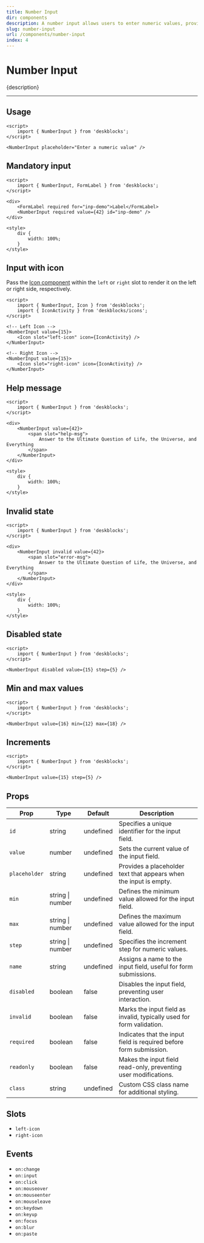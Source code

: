 ```yaml
---
title: Number Input
dir: components
description: A number input allows users to enter numeric values, providing controls like step increment, validation and range limits.
slug: number-input
url: /components/number-input
index: 4
---
```


# Number Input

{description}

---

## Usage

<!-- Import the `TextInput` component form 'deskblocks'. -->

```svelte example
<script>
	import { NumberInput } from 'deskblocks';
</script>

<NumberInput placeholder="Enter a numeric value" />
```

## Mandatory input

<!--
- To mark the input field as mandatory, pass the `required` prop to the input.
- When using the input with labels, also pass the `required` prop to the label.
- Ensure the `for` prop of the label matches the `id` of the input field to link them properly. -->

```svelte example hideStyle
<script>
	import { NumberInput, FormLabel } from 'deskblocks';
</script>

<div>
	<FormLabel required for="inp-demo">Label</FormLabel>
	<NumberInput required value={42} id="inp-demo" />
</div>

<style>
	div {
		width: 100%;
	}
</style>
```

## Input with icon

<!-- - Icons can be placed on either side of the input field. -->

Pass the [Icon component](/components/icon) within the `left` or `right` slot to render it on the left or right side, respectively.

<!-- - For further icon customization, refer to the [Icon component](/components/icon). -->

```svelte example hideScript
<script>
	import { NumberInput, Icon } from 'deskblocks';
	import { IconActivity } from 'deskblocks/icons';
</script>

<!-- Left Icon -->
<NumberInput value={15}>
	<Icon slot="left-icon" icon={IconActivity} />
</NumberInput>

<!-- Right Icon -->
<NumberInput value={15}>
	<Icon slot="right-icon" icon={IconActivity} />
</NumberInput>
```

## Help message

```svelte example hideStyle
<script>
	import { NumberInput } from 'deskblocks';
</script>

<div>
	<NumberInput value={42}>
		<span slot="help-msg">
			Answer to the Ultimate Question of Life, the Universe, and Everything
		</span>
	</NumberInput>
</div>

<style>
	div {
		width: 100%;
	}
</style>
```

## Invalid state

```svelte example hideStyle
<script>
	import { NumberInput } from 'deskblocks';
</script>

<div>
	<NumberInput invalid value={42}>
		<span slot="error-msg">
			Answer to the Ultimate Question of Life, the Universe, and Everything
		</span>
	</NumberInput>
</div>

<style>
	div {
		width: 100%;
	}
</style>
```

## Disabled state

<!-- Pass the `disabled` prop to disable the input field. -->

```svelte example hideScript
<script>
	import { NumberInput } from 'deskblocks';
</script>

<NumberInput disabled value={15} step={5} />
```

## Min and max values

<!-- Set the minimum and maximum allowable values using the `min` and `max` props. -->

```svelte example
<script>
	import { NumberInput } from 'deskblocks';
</script>

<NumberInput value={16} min={12} max={18} />
```

## Increments

<!-- Use the `step` prop to specify the increment value for the input field. -->

```svelte example
<script>
	import { NumberInput } from 'deskblocks';
</script>

<NumberInput value={15} step={5} />
```

## Props

| Prop          | Type             | Default   | Description                                                           |
| ------------- | ---------------- | --------- | --------------------------------------------------------------------- |
| `id`          | string           | undefined | Specifies a unique identifier for the input field.                    |
| `value`       | number           | undefined | Sets the current value of the input field.                            |
| `placeholder` | string           | undefined | Provides a placeholder text that appears when the input is empty.     |
| `min`         | string \| number | undefined | Defines the minimum value allowed for the input field.                |
| `max`         | string \| number | undefined | Defines the maximum value allowed for the input field.                |
| `step`        | string \| number | undefined | Specifies the increment step for numeric values.                      |
| `name`        | string           | undefined | Assigns a name to the input field, useful for form submissions.       |
| `disabled`    | boolean          | false     | Disables the input field, preventing user interaction.                |
| `invalid`     | boolean          | false     | Marks the input field as invalid, typically used for form validation. |
| `required`    | boolean          | false     | Indicates that the input field is required before form submission.    |
| `readonly`    | boolean          | false     | Makes the input field read-only, preventing user modifications.       |
| `class`       | string           | undefined | Custom CSS class name for additional styling.                         |

## Slots

- `left-icon`
- `right-icon`

## Events

- `on:change`
- `on:input`
- `on:click`
- `on:mouseover`
- `on:mouseenter`
- `on:mouseleave`
- `on:keydown`
- `on:keyup`
- `on:focus`
- `on:blur`
- `on:paste`
